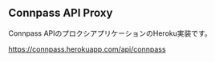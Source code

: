 ## Connpass API Proxy

Connpass APIのプロクシアプリケーションのHeroku実装です。

https://connpass.herokuapp.com/api/connpass



